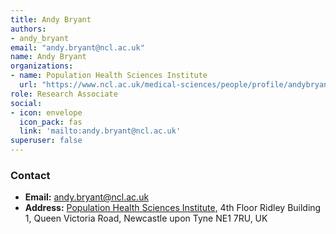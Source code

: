 ```yaml
---
title: Andy Bryant
authors:
- andy_bryant
email: "andy.bryant@ncl.ac.uk"
name: Andy Bryant
organizations:
- name: Population Health Sciences Institute
  url: "https://www.ncl.ac.uk/medical-sciences/people/profile/andybryant.html"
role: Research Associate
social:
- icon: envelope
  icon_pack: fas
  link: 'mailto:andy.bryant@ncl.ac.uk'
superuser: false
---
```


### Contact

- __Email:__ [andy.bryant@ncl.ac.uk](mailto:andy.bryant@ncl.ac.uk)
- __Address:__ [Population Health Sciences Institute](https://www.ncl.ac.uk/medical-sciences/research/institutes/population-health/), 4th Floor Ridley Building 1, Queen Victoria Road, Newcastle upon Tyne NE1 7RU, UK
